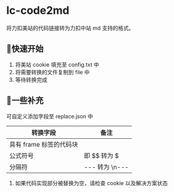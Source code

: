 # lc-code2md
将力扣美站的代码链接转为力扣中站 md 支持的格式。



## 🚀快速开始

1. 将美站 cookie 填充至 config.txt 中
2. 将需要转换的文件复制到 file 中
3. 等待转换完成



## 🎈一些补充
可自定义添加字段至 replace.json 中

| 转换字段                | 备注           |
| ----------------------- | -------------- |
| 具有 frame 标签的代码块 |                |
| 公式符号                | 即 $$ 转为 $   |
| 分隔符                  | --- 转为 \n--- |



1. 如果代码实现部分被替换为空，请检查 cookie 以及解决方案状态